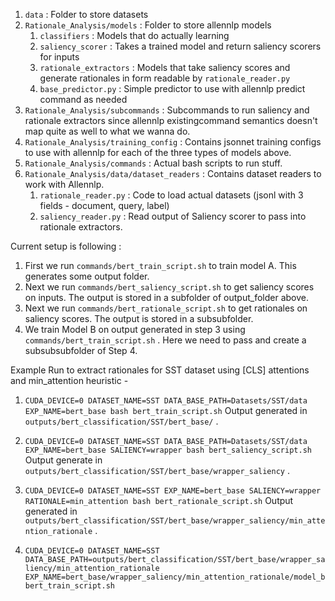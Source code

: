 1. `data` : Folder to store datasets
2. `Rationale_Analysis/models` : Folder to store allennlp models
    1. `classifiers` : Models that do actually learning 
    2. `saliency_scorer` : Takes a trained model and return saliency scorers for inputs
    3. `rationale_extractors` : Models that take saliency scores and generate rationales in form readable by `rationale_reader.py`
    4. `base_predictor.py` : Simple predictor to use with allennlp predict command as needed
3. `Rationale_Analysis/subcommands` : Subcommands to run saliency and rationale extractors since allennlp existingcommand semantics doesn't map quite as well to what we wanna do.
4. `Rationale_Analysis/training_config` : Contains jsonnet training configs to use with allennlp for each of the three types of models above.
5. `Rationale_Analysis/commands` : Actual bash scripts to run stuff.
6. `Rationale_Analysis/data/dataset_readers` : Contains dataset readers to work with Allennlp.
    1. `rationale_reader.py` : Code to load actual datasets (jsonl with 3 fields - document, query, label)
    2. `saliency_reader.py` : Read output of Saliency scorer to pass into rationale extractors.

Current setup is following  : 
1. First we run `commands/bert_train_script.sh` to train model A. This generates some output folder.
2. Next we run `commands/bert_saliency_script.sh` to get saliency scores on inputs. The output is stored in a subfolder of output_folder above.
3. Next we run `commands/bert_rationale_script.sh` to get rationales on saliency scores. The output is stored in a subsubfolder.
4. We train Model B on output generated in step 3 using `commands/bert_train_script.sh` . Here we need to pass and create a subsubsubfolder of Step 4.

Example Run to extract rationales for SST dataset using [CLS] attentions and min_attention heuristic - 

1. `CUDA_DEVICE=0 DATASET_NAME=SST DATA_BASE_PATH=Datasets/SST/data EXP_NAME=bert_base bash bert_train_script.sh`
    Output generated in `outputs/bert_classification/SST/bert_base/` .

2. `CUDA_DEVICE=0 DATASET_NAME=SST DATA_BASE_PATH=Datasets/SST/data EXP_NAME=bert_base SALIENCY=wrapper bash bert_saliency_script.sh`
    Output generate in `outputs/bert_classification/SST/bert_base/wrapper_saliency` .

3. `CUDA_DEVICE=0 DATASET_NAME=SST EXP_NAME=bert_base SALIENCY=wrapper RATIONALE=min_attention bash bert_rationale_script.sh`
    Output generated in `outputs/bert_classification/SST/bert_base/wrapper_saliency/min_attention_rationale` .

4. `CUDA_DEVICE=0 DATASET_NAME=SST DATA_BASE_PATH=outputs/bert_classification/SST/bert_base/wrapper_saliency/min_attention_rationale EXP_NAME=bert_base/wrapper_saliency/min_attention_rationale/model_b bert_train_script.sh`